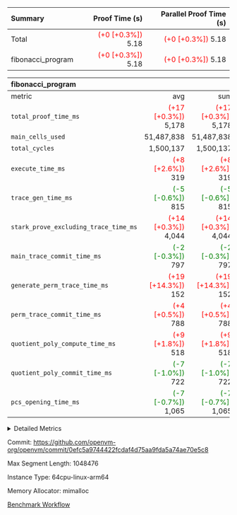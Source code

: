 | Summary | Proof Time (s) | Parallel Proof Time (s) |
|:---|---:|---:|
| Total | <span style='color: red'>(+0 [+0.3%])</span> 5.18 | <span style='color: red'>(+0 [+0.3%])</span> 5.18 |
| fibonacci_program | <span style='color: red'>(+0 [+0.3%])</span> 5.18 | <span style='color: red'>(+0 [+0.3%])</span> 5.18 |


| fibonacci_program |||||
|:---|---:|---:|---:|---:|
|metric|avg|sum|max|min|
| `total_proof_time_ms ` | <span style='color: red'>(+17 [+0.3%])</span> 5,178 | <span style='color: red'>(+17 [+0.3%])</span> 5,178 | <span style='color: red'>(+17 [+0.3%])</span> 5,178 | <span style='color: red'>(+17 [+0.3%])</span> 5,178 |
| `main_cells_used     ` |  51,487,838 |  51,487,838 |  51,487,838 |  51,487,838 |
| `total_cycles        ` |  1,500,137 |  1,500,137 |  1,500,137 |  1,500,137 |
| `execute_time_ms     ` | <span style='color: red'>(+8 [+2.6%])</span> 319 | <span style='color: red'>(+8 [+2.6%])</span> 319 | <span style='color: red'>(+8 [+2.6%])</span> 319 | <span style='color: red'>(+8 [+2.6%])</span> 319 |
| `trace_gen_time_ms   ` | <span style='color: green'>(-5 [-0.6%])</span> 815 | <span style='color: green'>(-5 [-0.6%])</span> 815 | <span style='color: green'>(-5 [-0.6%])</span> 815 | <span style='color: green'>(-5 [-0.6%])</span> 815 |
| `stark_prove_excluding_trace_time_ms` | <span style='color: red'>(+14 [+0.3%])</span> 4,044 | <span style='color: red'>(+14 [+0.3%])</span> 4,044 | <span style='color: red'>(+14 [+0.3%])</span> 4,044 | <span style='color: red'>(+14 [+0.3%])</span> 4,044 |
| `main_trace_commit_time_ms` | <span style='color: green'>(-2 [-0.3%])</span> 797 | <span style='color: green'>(-2 [-0.3%])</span> 797 | <span style='color: green'>(-2 [-0.3%])</span> 797 | <span style='color: green'>(-2 [-0.3%])</span> 797 |
| `generate_perm_trace_time_ms` | <span style='color: red'>(+19 [+14.3%])</span> 152 | <span style='color: red'>(+19 [+14.3%])</span> 152 | <span style='color: red'>(+19 [+14.3%])</span> 152 | <span style='color: red'>(+19 [+14.3%])</span> 152 |
| `perm_trace_commit_time_ms` | <span style='color: red'>(+4 [+0.5%])</span> 788 | <span style='color: red'>(+4 [+0.5%])</span> 788 | <span style='color: red'>(+4 [+0.5%])</span> 788 | <span style='color: red'>(+4 [+0.5%])</span> 788 |
| `quotient_poly_compute_time_ms` | <span style='color: red'>(+9 [+1.8%])</span> 518 | <span style='color: red'>(+9 [+1.8%])</span> 518 | <span style='color: red'>(+9 [+1.8%])</span> 518 | <span style='color: red'>(+9 [+1.8%])</span> 518 |
| `quotient_poly_commit_time_ms` | <span style='color: green'>(-7 [-1.0%])</span> 722 | <span style='color: green'>(-7 [-1.0%])</span> 722 | <span style='color: green'>(-7 [-1.0%])</span> 722 | <span style='color: green'>(-7 [-1.0%])</span> 722 |
| `pcs_opening_time_ms ` | <span style='color: green'>(-7 [-0.7%])</span> 1,065 | <span style='color: green'>(-7 [-0.7%])</span> 1,065 | <span style='color: green'>(-7 [-0.7%])</span> 1,065 | <span style='color: green'>(-7 [-0.7%])</span> 1,065 |



<details>
<summary>Detailed Metrics</summary>

| group | num_segments | keygen_time_ms | commit_exe_time_ms |
| --- | --- | --- | --- |
| fibonacci_program | 1 | 388 | 6 | 

| group | air_name | quotient_deg | interactions | constraints |
| --- | --- | --- | --- | --- |
| fibonacci_program | AccessAdapterAir<16> | 4 | 5 | 11 | 
| fibonacci_program | AccessAdapterAir<2> | 4 | 5 | 11 | 
| fibonacci_program | AccessAdapterAir<32> | 4 | 5 | 11 | 
| fibonacci_program | AccessAdapterAir<4> | 4 | 5 | 11 | 
| fibonacci_program | AccessAdapterAir<64> | 4 | 5 | 11 | 
| fibonacci_program | AccessAdapterAir<8> | 4 | 5 | 11 | 
| fibonacci_program | BitwiseOperationLookupAir<8> | 2 | 2 | 4 | 
| fibonacci_program | MemoryMerkleAir<8> | 4 | 4 | 38 | 
| fibonacci_program | PersistentBoundaryAir<8> | 4 | 3 | 5 | 
| fibonacci_program | PhantomAir | 4 | 3 | 4 | 
| fibonacci_program | Poseidon2PeripheryAir<BabyBearParameters>, 1> | 2 | 1 | 286 | 
| fibonacci_program | ProgramAir | 1 | 1 | 4 | 
| fibonacci_program | RangeTupleCheckerAir<2> | 1 | 1 | 4 | 
| fibonacci_program | VariableRangeCheckerAir | 1 | 1 | 4 | 
| fibonacci_program | VmAirWrapper<Rv32BaseAluAdapterAir, BaseAluCoreAir<4, 8> | 4 | 19 | 30 | 
| fibonacci_program | VmAirWrapper<Rv32BaseAluAdapterAir, LessThanCoreAir<4, 8> | 4 | 17 | 35 | 
| fibonacci_program | VmAirWrapper<Rv32BaseAluAdapterAir, ShiftCoreAir<4, 8> | 4 | 23 | 84 | 
| fibonacci_program | VmAirWrapper<Rv32BranchAdapterAir, BranchEqualCoreAir<4> | 4 | 11 | 17 | 
| fibonacci_program | VmAirWrapper<Rv32BranchAdapterAir, BranchLessThanCoreAir<4, 8> | 4 | 13 | 32 | 
| fibonacci_program | VmAirWrapper<Rv32CondRdWriteAdapterAir, Rv32JalLuiCoreAir> | 4 | 10 | 15 | 
| fibonacci_program | VmAirWrapper<Rv32HintStoreAdapterAir, Rv32HintStoreCoreAir> | 4 | 15 | 13 | 
| fibonacci_program | VmAirWrapper<Rv32JalrAdapterAir, Rv32JalrCoreAir> | 4 | 16 | 16 | 
| fibonacci_program | VmAirWrapper<Rv32LoadStoreAdapterAir, LoadSignExtendCoreAir<4, 8> | 4 | 18 | 21 | 
| fibonacci_program | VmAirWrapper<Rv32LoadStoreAdapterAir, LoadStoreCoreAir<4> | 4 | 17 | 27 | 
| fibonacci_program | VmAirWrapper<Rv32MultAdapterAir, DivRemCoreAir<4, 8> | 4 | 25 | 72 | 
| fibonacci_program | VmAirWrapper<Rv32MultAdapterAir, MulHCoreAir<4, 8> | 4 | 24 | 23 | 
| fibonacci_program | VmAirWrapper<Rv32MultAdapterAir, MultiplicationCoreAir<4, 8> | 4 | 19 | 13 | 
| fibonacci_program | VmAirWrapper<Rv32RdWriteAdapterAir, Rv32AuipcCoreAir> | 4 | 11 | 12 | 
| fibonacci_program | VmConnectorAir | 4 | 3 | 8 | 

| group | air_name | segment | rows | prep_cols | perm_cols | main_cols | cells |
| --- | --- | --- | --- | --- | --- | --- | --- |
| fibonacci_program | AccessAdapterAir<8> | 0 | 64 |  | 12 | 17 | 1,856 | 
| fibonacci_program | BitwiseOperationLookupAir<8> | 0 | 65,536 | 3 | 8 | 2 | 655,360 | 
| fibonacci_program | MemoryMerkleAir<8> | 0 | 256 |  | 12 | 32 | 11,264 | 
| fibonacci_program | PersistentBoundaryAir<8> | 0 | 64 |  | 8 | 20 | 1,792 | 
| fibonacci_program | PhantomAir | 0 | 2 |  | 8 | 6 | 28 | 
| fibonacci_program | Poseidon2PeripheryAir<BabyBearParameters>, 1> | 0 | 256 |  | 8 | 300 | 78,848 | 
| fibonacci_program | ProgramAir | 0 | 4,096 |  | 8 | 10 | 73,728 | 
| fibonacci_program | RangeTupleCheckerAir<2> | 0 | 524,288 | 2 | 8 | 1 | 4,718,592 | 
| fibonacci_program | VariableRangeCheckerAir | 0 | 262,144 | 2 | 8 | 1 | 2,359,296 | 
| fibonacci_program | VmAirWrapper<Rv32BaseAluAdapterAir, BaseAluCoreAir<4, 8> | 0 | 1,048,576 |  | 28 | 36 | 67,108,864 | 
| fibonacci_program | VmAirWrapper<Rv32BaseAluAdapterAir, LessThanCoreAir<4, 8> | 0 | 524,288 |  | 24 | 37 | 31,981,568 | 
| fibonacci_program | VmAirWrapper<Rv32BaseAluAdapterAir, ShiftCoreAir<4, 8> | 0 | 2 |  | 28 | 53 | 162 | 
| fibonacci_program | VmAirWrapper<Rv32BranchAdapterAir, BranchEqualCoreAir<4> | 0 | 262,144 |  | 16 | 26 | 11,010,048 | 
| fibonacci_program | VmAirWrapper<Rv32BranchAdapterAir, BranchLessThanCoreAir<4, 8> | 0 | 8 |  | 20 | 32 | 416 | 
| fibonacci_program | VmAirWrapper<Rv32CondRdWriteAdapterAir, Rv32JalLuiCoreAir> | 0 | 131,072 |  | 16 | 18 | 4,456,448 | 
| fibonacci_program | VmAirWrapper<Rv32HintStoreAdapterAir, Rv32HintStoreCoreAir> | 0 | 4 |  | 20 | 26 | 184 | 
| fibonacci_program | VmAirWrapper<Rv32JalrAdapterAir, Rv32JalrCoreAir> | 0 | 16 |  | 20 | 28 | 768 | 
| fibonacci_program | VmAirWrapper<Rv32LoadStoreAdapterAir, LoadStoreCoreAir<4> | 0 | 32 |  | 28 | 40 | 2,176 | 
| fibonacci_program | VmAirWrapper<Rv32RdWriteAdapterAir, Rv32AuipcCoreAir> | 0 | 16 |  | 16 | 21 | 592 | 
| fibonacci_program | VmConnectorAir | 0 | 2 | 1 | 8 | 4 | 24 | 

| group | segment | trace_gen_time_ms | total_proof_time_ms | total_cycles | total_cells | stark_prove_excluding_trace_time_ms | quotient_poly_compute_time_ms | quotient_poly_commit_time_ms | perm_trace_commit_time_ms | pcs_opening_time_ms | main_trace_commit_time_ms | main_cells_used | generate_perm_trace_time_ms | execute_time_ms |
| --- | --- | --- | --- | --- | --- | --- | --- | --- | --- | --- | --- | --- | --- | --- |
| fibonacci_program | 0 | 815 | 5,178 | 1,500,137 | 122,462,014 | 4,044 | 518 | 722 | 788 | 1,065 | 797 | 51,487,838 | 152 | 319 | 

</details>


Commit: https://github.com/openvm-org/openvm/commit/0efc5a9744422fcdaf4d75aa9fda5a74ae70e5c8

Max Segment Length: 1048476

Instance Type: 64cpu-linux-arm64

Memory Allocator: mimalloc

[Benchmark Workflow](https://github.com/openvm-org/openvm/actions/runs/12972192013)
